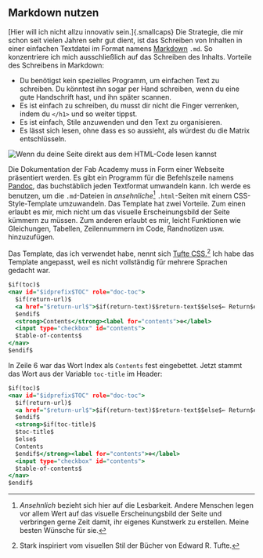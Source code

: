 ## Markdown nutzen
[Hier will ich nicht allzu innovativ sein.]{.smallcaps} Die Strategie, die mir schon seit vielen Jahren sehr gut dient, ist das Schreiben von Inhalten in einer einfachen Textdatei im Format namens [Markdown](https://www.markdownguide.org) `.md`. So konzentriere ich mich ausschließlich auf das Schreiben des Inhalts. Vorteile des Schreibens in Markdown:

- Du benötigst kein spezielles Programm, um einfachen Text zu schreiben. Du könntest ihn sogar per Hand schreiben, wenn du eine gute Handschrift hast, und ihn später scannen.
- Es ist einfach zu schreiben, du musst dir nicht die Finger verrenken, indem du `</h1>` und so weiter tippst.
- Es ist einfach, Stile anzuwenden und den Text zu organisieren.
- Es lässt sich lesen, ohne dass es so aussieht, als würdest du die Matrix entschlüsseln.

![Wenn du deine Seite direkt aus dem HTML-Code lesen kannst](../../img/w01/code.webp)

Die Dokumentation der Fab Academy muss in Form einer Webseite präsentiert werden. Es gibt ein Programm für die Befehlszeile namens [Pandoc](https://pandoc.org/index.html), das buchstäblich jeden Textformat umwandeln kann. Ich werde es benutzen, um die `.md`-Dateien in *ansehnliche*[^211] `.html`-Seiten mit einem CSS-Style-Template umzuwandeln. Das Template hat zwei Vorteile. Zum einen erlaubt es mir, mich nicht um das visuelle Erscheinungsbild der Seite kümmern zu müssen. Zum anderen erlaubt es mir, leicht Funktionen wie Gleichungen, Tabellen, Zeilennummern im Code, Randnotizen usw. hinzuzufügen.

[^211]: *Ansehnlich* bezieht sich hier auf die Lesbarkeit. Andere Menschen legen vor allem Wert auf das visuelle Erscheinungsbild der Seite und verbringen gerne Zeit damit, ihr eigenes Kunstwerk zu erstellen. Meine besten Wünsche für sie.

Das Template, das ich verwendet habe, nennt sich [Tufte CSS.](https://github.com/jez/tufte-pandoc-css)[^212] Ich habe das Template angepasst, weil es nicht vollständig für mehrere Sprachen gedacht war.

[^212]: Stark inspiriert vom visuellen Stil der Bücher von Edward R. Tufte.

```{.html .numberLines .hl-6 .tight-code}
$if(toc)$
<nav id="$idprefix$TOC" role="doc-toc">
  $if(return-url)$
  <a href="$return-url$">$if(return-text)$$return-text$$else$← Return$endif$</a><br>
  $endif$
  <strong>Contents</strong><label for="contents">⊕</label>
  <input type="checkbox" id="contents">
  $table-of-contents$
</nav>
$endif$
```
In Zeile 6 war das Wort Index als `Contents` fest eingebettet. Jetzt stammt das Wort aus der Variable `toc-title` im Header:
```{.html .numberLines .hl-6 .hl-7 .hl-8 .hl-9 .hl-10 .tight-code}
$if(toc)$
<nav id="$idprefix$TOC" role="doc-toc">
  $if(return-url)$
  <a href="$return-url$">$if(return-text)$$return-text$$else$← Return$endif$</a><br>
  $endif$
  <strong>$if(toc-title)$
  $toc-title$
  $else$
  Contents
  $endif$</strong><label for="contents">⊕</label>
  <input type="checkbox" id="contents">
  $table-of-contents$
</nav>
$endif$
```


